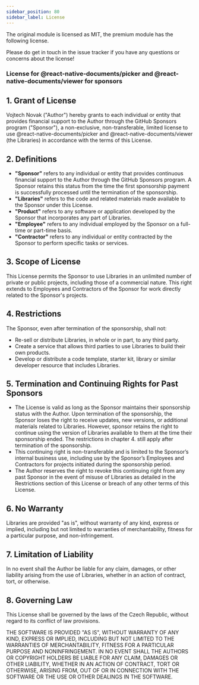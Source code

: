 ```yaml
---
sidebar_position: 80
sidebar_label: License
---
```


The original module is licensed as MIT, the premium module has the following license.

Please do get in touch in the issue tracker if you have any questions or concerns about the license!

### License for @react-native-documents/picker and @react-native-documents/viewer for sponsors

## 1. Grant of License

Vojtech Novak ("Author") hereby grants to each individual or entity that provides financial support to the Author through the GitHub Sponsors program ("Sponsor"), a non-exclusive, non-transferable, limited license to use @react-native-documents/picker and @react-native-documents/viewer (the Libraries) in accordance with the terms of this License.

## 2. Definitions

- **"Sponsor"** refers to any individual or entity that provides continuous financial support to the Author through the GitHub Sponsors program. A Sponsor retains this status from the time the first sponsorship payment is successfully processed until the termination of the sponsorship.
- **"Libraries"** refers to the code and related materials made available to the Sponsor under this License.
- **"Product"** refers to any software or application developed by the Sponsor that incorporates any part of Libraries.
- **"Employee"** refers to any individual employed by the Sponsor on a full-time or part-time basis.
- **"Contractor"** refers to any individual or entity contracted by the Sponsor to perform specific tasks or services.

## 3. Scope of License

This License permits the Sponsor to use Libraries in an unlimited number of private or public projects, including those of a commercial nature. This right extends to Employees and Contractors of the Sponsor for work directly related to the Sponsor's projects.

## 4. Restrictions

The Sponsor, even after termination of the sponsorship, shall not:

- Re-sell or distribute Libraries, in whole or in part, to any third party.
- Create a service that allows third parties to use Libraries to build their own products.
- Develop or distribute a code template, starter kit, library or similar developer resource that includes Libraries.

## 5. Termination and Continuing Rights for Past Sponsors

- The License is valid as long as the Sponsor maintains their sponsorship status with the Author. Upon termination of the sponsorship, the Sponsor loses the right to receive updates, new versions, or additional materials related to Libraries. However, sponsor retains the right to continue using the version of Libraries available to them at the time their sponsorship ended. The restrictions in chapter 4. still apply after termination of the sponsorship.
- This continuing right is non-transferable and is limited to the Sponsor’s internal business use, including use by the Sponsor’s Employees and Contractors for projects initiated during the sponsorship period.
- The Author reserves the right to revoke this continuing right from any past Sponsor in the event of misuse of Libraries as detailed in the Restrictions section of this License or breach of any other terms of this License.

## 6. No Warranty

Libraries are provided "as is", without warranty of any kind, express or implied, including but not limited to warranties of merchantability, fitness for a particular purpose, and non-infringement.

## 7. Limitation of Liability

In no event shall the Author be liable for any claim, damages, or other liability arising from the use of Libraries, whether in an action of contract, tort, or otherwise.

## 8. Governing Law

This License shall be governed by the laws of the Czech Republic, without regard to its conflict of law provisions.

THE SOFTWARE IS PROVIDED "AS IS", WITHOUT WARRANTY OF ANY KIND, EXPRESS OR
IMPLIED, INCLUDING BUT NOT LIMITED TO THE WARRANTIES OF MERCHANTABILITY,
FITNESS FOR A PARTICULAR PURPOSE AND NONINFRINGEMENT. IN NO EVENT SHALL THE
AUTHORS OR COPYRIGHT HOLDERS BE LIABLE FOR ANY CLAIM, DAMAGES OR OTHER
LIABILITY, WHETHER IN AN ACTION OF CONTRACT, TORT OR OTHERWISE, ARISING FROM,
OUT OF OR IN CONNECTION WITH THE SOFTWARE OR THE USE OR OTHER DEALINGS IN THE
SOFTWARE.
